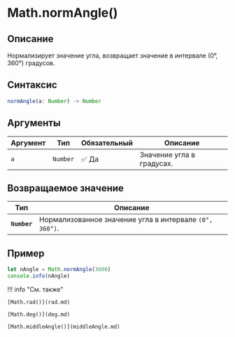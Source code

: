 # Math.normAngle()

## Описание
Нормализирует значение угла, возвращает значение в интервале (0°, 360°) градусов.

## Синтаксис
```javascript
normAngle(a: Number) -> Number
``` 

## Аргументы
| Аргумент | Тип    | Обязательный | Описание                     |
|---------|--------|--------------|------------------------------|
| `a`     | `Number` | ✅ Да         | Значение угла в градусах.    |

## Возвращаемое значение
| Тип      | Описание                                               |
|----------|--------------------------------------------------------|
| **`Number`** | Нормализованное значение угла в интервале `(0°, 360°)`. |

## Пример
``` javascript linenums="1"
let nAngle = Math.normAngle(3600)
console.info(nAngle)
``` 

!!! info "См. также"

    [Math.rad()](rad.md)

    [Math.deg()](deg.md)

    [Math.middleAngle()](middleAngle.md)
